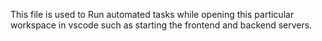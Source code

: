 This file is used to Run automated tasks while opening this particular workspace in vscode such as starting the frontend and backend servers.
